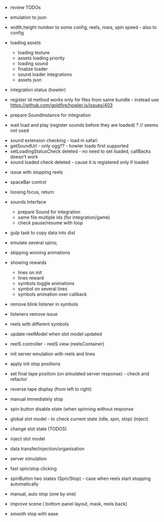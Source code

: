 - review TODOs

- emulation to json
- width,height number to some config, reels, rows, spin speed - also to config

- loading assets
    - loading texture
    - assets loading priority
    + loading sound
    + finalize loader
    + sound loader integrations
    + assets json

- integration status (howler)
 - register Id method works only for files from same bundle - instead use https://github.com/goldfire/howler.js/issues/403
 - prepare SoundInstance for integration
 - wait load and play (register sounds before they are loaded) ? // seems not used
 + sound extension checking - load in safari
 + getSoundUrl - only ogg?? - howler loads first supported
 + setLoadingStatusCheck deleted - no need to set loaded, callBacks doesn't work
 + sound loaded check deleted - cause it is registered only if loaded

- issue with stopping reels

- spaceBar control
- loosing focus, return

+ sounds Interface
    + prepare Sound for integration
    + same file multiple ids (for integration/game)
    + check pause/resume with loop

+ gulp task to copy data into dist
+ emulate several spins;
+ skipping winning animations

+ showing rewards
    + lines on init
    + lines reward
    + symbols toggle animations
    + symbol on several lines
    + symbols animation over callback

+ remove blink listener in symbols
+ listeners remove issue
+ reels with different symbols
+ update reelModel when slot model updated
+ reelS  controller - reelS view (reelsContainer)
+ init server emulation with reels and lines
+ apply init stop positions
+ set final tape position (on simulated server response) - check and refactor
+ reverse tape display (from left to right)
+ manual immediately stop
+ spin button disable state (when spinning without response
+ global slot model - to check current state (idle, spin, stop) (inject)
+ change slot state (TODOS)
+ inject slot model
+ data transfer/injection/organisation
+ server simulation
+ fast spin/stop clicking
+ spinButton two states (Spin/Stop) - case when reels start stopping automatically
+ manual, auto stop (one by one)
+ improve scene ( bottom panel layout, mask, reels back)
+ smooth stop with ease


